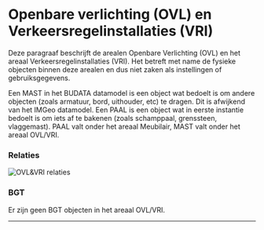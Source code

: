 ﻿# Openbare verlichting (OVL) en Verkeersregelinstallaties (VRI)

Deze paragraaf beschrijft de arealen Openbare Verlichting (OVL) en het areaal Verkeersregelinstallaties (VRI).
Het betreft met name de fysieke objecten binnen deze arealen en dus niet zaken als instellingen of gebruiksgegevens.


Een MAST in het BUDATA datamodel is een object wat bedoelt is om andere objecten (zoals armatuur, bord, uithouder, etc) te dragen. Dit is afwijkend van het IMGeo datamodel.
Een PAAL is een object wat in eerste instantie bedoelt is om iets af te bakenen (zoals schamppaal, grenssteen, vlaggemast). PAAL valt onder het areaal Meubilair, MAST valt onder het areaal OVL/VRI.

### Relaties


![OVL&VRI relaties](D:\git\bu_geodata_beheer\gereedschap\documentatie\areaaldata_datamodel\4.3d4\Objectbladen\04_Ovl_Vri\ovlvri_relaties.png)

### BGT

Er zijn geen BGT objecten in het areaal OVL/VRI.

***

